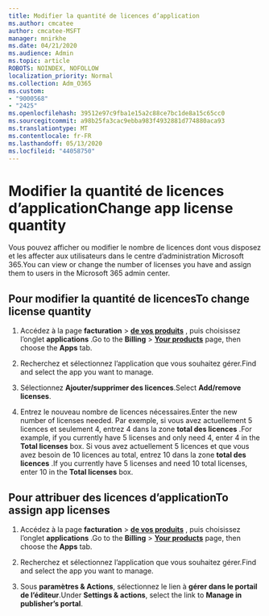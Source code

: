 ```yaml
---
title: Modifier la quantité de licences d’application
ms.author: cmcatee
author: cmcatee-MSFT
manager: mnirkhe
ms.date: 04/21/2020
ms.audience: Admin
ms.topic: article
ROBOTS: NOINDEX, NOFOLLOW
localization_priority: Normal
ms.collection: Adm_O365
ms.custom:
- "9000568"
- "2425"
ms.openlocfilehash: 39512e97c9fba1e15a2c88ce7bc1de8a15c65cc0
ms.sourcegitcommit: a98b25fa3cac9ebba983f4932881d774880aca93
ms.translationtype: MT
ms.contentlocale: fr-FR
ms.lasthandoff: 05/13/2020
ms.locfileid: "44058750"
---
```

# <a name="change-app-license-quantity"></a><span data-ttu-id="cd998-102">Modifier la quantité de licences d’application</span><span class="sxs-lookup"><span data-stu-id="cd998-102">Change app license quantity</span></span>

<span data-ttu-id="cd998-103">Vous pouvez afficher ou modifier le nombre de licences dont vous disposez et les affecter aux utilisateurs dans le centre d’administration Microsoft 365.</span><span class="sxs-lookup"><span data-stu-id="cd998-103">You can view or change the number of licenses you have and assign them to users in the Microsoft 365 admin center.</span></span> 

## <a name="to-change-license-quantity"></a><span data-ttu-id="cd998-104">Pour modifier la quantité de licences</span><span class="sxs-lookup"><span data-stu-id="cd998-104">To change license quantity</span></span>

1. <span data-ttu-id="cd998-105">Accédez à la page **facturation**  >  **[de vos produits](https://go.microsoft.com/fwlink/p/?linkid=842054)** , puis choisissez l’onglet **applications** .</span><span class="sxs-lookup"><span data-stu-id="cd998-105">Go to the **Billing** > **[Your products](https://go.microsoft.com/fwlink/p/?linkid=842054)** page, then choose the **Apps** tab.</span></span>

2. <span data-ttu-id="cd998-106">Recherchez et sélectionnez l’application que vous souhaitez gérer.</span><span class="sxs-lookup"><span data-stu-id="cd998-106">Find and select the app you want to manage.</span></span>  

3. <span data-ttu-id="cd998-107">Sélectionnez **Ajouter/supprimer des licences**.</span><span class="sxs-lookup"><span data-stu-id="cd998-107">Select **Add/remove licenses**.</span></span>

4. <span data-ttu-id="cd998-108">Entrez le nouveau nombre de licences nécessaires.</span><span class="sxs-lookup"><span data-stu-id="cd998-108">Enter the new number of licenses needed.</span></span> <span data-ttu-id="cd998-109">Par exemple, si vous avez actuellement 5 licences et seulement 4, entrez 4 dans la zone **total des licences** .</span><span class="sxs-lookup"><span data-stu-id="cd998-109">For example, if you currently have 5 licenses and only need 4, enter 4 in the **Total licenses** box.</span></span> <span data-ttu-id="cd998-110">Si vous avez actuellement 5 licences et que vous avez besoin de 10 licences au total, entrez 10 dans la zone **total des licences** .</span><span class="sxs-lookup"><span data-stu-id="cd998-110">If you currently have 5 licenses and need 10 total licenses, enter 10 in the **Total licenses** box.</span></span>

## <a name="to-assign-app-licenses"></a><span data-ttu-id="cd998-111">Pour attribuer des licences d’application</span><span class="sxs-lookup"><span data-stu-id="cd998-111">To assign app licenses</span></span>

1. <span data-ttu-id="cd998-112">Accédez à la page **facturation**  >  **[de vos produits](https://go.microsoft.com/fwlink/p/?linkid=842054)** , puis choisissez l’onglet **applications** .</span><span class="sxs-lookup"><span data-stu-id="cd998-112">Go to the **Billing** > **[Your products](https://go.microsoft.com/fwlink/p/?linkid=842054)** page, then choose the **Apps** tab.</span></span>

2. <span data-ttu-id="cd998-113">Recherchez et sélectionnez l’application que vous souhaitez gérer.</span><span class="sxs-lookup"><span data-stu-id="cd998-113">Find and select the app you want to manage.</span></span>  

3. <span data-ttu-id="cd998-114">Sous **paramètres & Actions**, sélectionnez le lien à **gérer dans le portail de l’éditeur**.</span><span class="sxs-lookup"><span data-stu-id="cd998-114">Under **Settings & actions**, select the link to **Manage in publisher’s portal**.</span></span>